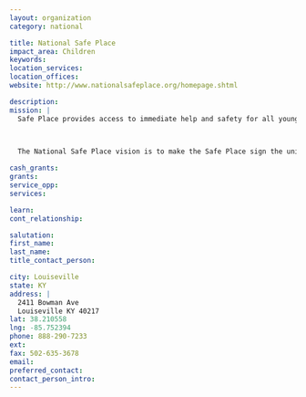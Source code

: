 ```yaml
---
layout: organization
category: national

title: National Safe Place
impact_area: Children
keywords: 
location_services: 
location_offices: 
website: http://www.nationalsafeplace.org/homepage.shtml

description: 
mission: |
  Safe Place provides access to immediate help and safety for all young people in crisis. A network of thousands of businesses and other public locations across the country extend the doors of local youth serving agencies by displaying Safe Place's recognizable yellow and black diamond-shaped logo.

  

  The National Safe Place vision is to make the Safe Place sign the universal symbol of help and safety for youth by working with local communities to build safety nets that can prevent vulnerable children and teens from victimization.

cash_grants: 
grants: 
service_opp: 
services: 

learn: 
cont_relationship: 

salutation: 
first_name: 
last_name: 
title_contact_person: 

city: Louiseville
state: KY
address: |
  2411 Bowman Ave  
  Louiseville KY 40217
lat: 38.210558
lng: -85.752394
phone: 888-290-7233
ext: 
fax: 502-635-3678
email: 
preferred_contact: 
contact_person_intro: 
---
```

